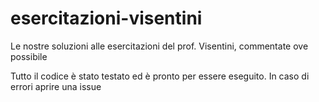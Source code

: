 # esercitazioni-visentini
Le nostre soluzioni alle esercitazioni del prof. Visentini, commentate ove possibile

Tutto il codice è stato testato ed è pronto per essere eseguito.
In caso di errori aprire una issue
